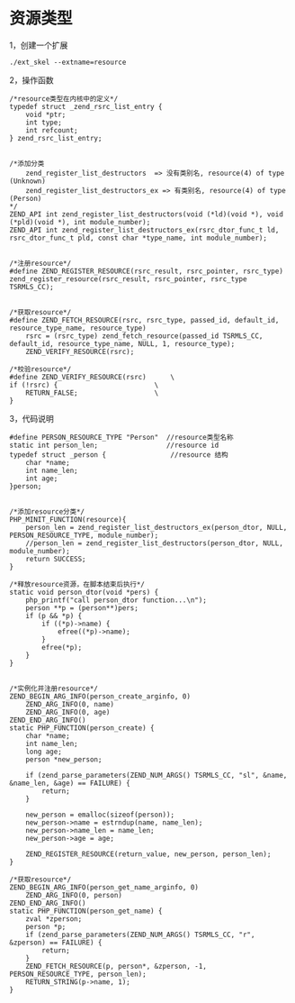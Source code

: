# 资源类型

1，创建一个扩展

	./ext_skel --extname=resource
	
2，操作函数

	/*resource类型在内核中的定义*/	
	typedef struct _zend_rsrc_list_entry {
		void *ptr;
		int type;
		int refcount;
	} zend_rsrc_list_entry;
	
	
	/*添加分类
		zend_register_list_destructors  => 没有类别名, resource(4) of type (Unknown)
		zend_register_list_destructors_ex => 有类别名, resource(4) of type (Person)
	*/
	ZEND_API int zend_register_list_destructors(void (*ld)(void *), void (*pld)(void *), int module_number);
	ZEND_API int zend_register_list_destructors_ex(rsrc_dtor_func_t ld, rsrc_dtor_func_t pld, const char *type_name, int module_number);


	/*注册resource*/
	#define ZEND_REGISTER_RESOURCE(rsrc_result, rsrc_pointer, rsrc_type) zend_register_resource(rsrc_result, rsrc_pointer, rsrc_type TSRMLS_CC);
	
	
	/*获取resource*/
	#define ZEND_FETCH_RESOURCE(rsrc, rsrc_type, passed_id, default_id, resource_type_name, resource_type)
		rsrc = (rsrc_type) zend_fetch_resource(passed_id TSRMLS_CC, default_id, resource_type_name, NULL, 1, resource_type);
		ZEND_VERIFY_RESOURCE(rsrc);
		
	/*校验resource*/		
	#define ZEND_VERIFY_RESOURCE(rsrc)		\
	if (!rsrc) {						\
		RETURN_FALSE;					\
	}
	
3，代码说明
	
	#define PERSON_RESOURCE_TYPE "Person"  //resource类型名称
	static int person_len;                 //resource id
	typedef struct _person {				//resource 结构
    	char *name;
    	int name_len;
    	int age;
	}person;


	/*添加resource分类*/
	PHP_MINIT_FUNCTION(resource){   
    	person_len = zend_register_list_destructors_ex(person_dtor, NULL, PERSON_RESOURCE_TYPE, module_number);
    	//person_len = zend_register_list_destructors(person_dtor, NULL, module_number);
		return SUCCESS;
	}
	
	/*释放resource资源，在脚本结束后执行*/
	static void person_dtor(void *pers) {
    	php_printf("call person_dtor function...\n");
    	person **p = (person**)pers;
    	if (p && *p) {
        	if ((*p)->name) {
            	efree((*p)->name);
        	}
        	efree(*p);
    	}
	}
	
	
	/*实例化并注册resource*/
	ZEND_BEGIN_ARG_INFO(person_create_arginfo, 0)
   		ZEND_ARG_INFO(0, name)
    	ZEND_ARG_INFO(0, age)
	ZEND_END_ARG_INFO()
	static PHP_FUNCTION(person_create) {
   	 	char *name;
    	int name_len;
    	long age;
    	person *new_person;

    	if (zend_parse_parameters(ZEND_NUM_ARGS() TSRMLS_CC, "sl", &name, &name_len, &age) == FAILURE) {
        	return;
    	}

    	new_person = emalloc(sizeof(person));
    	new_person->name = estrndup(name, name_len);
    	new_person->name_len = name_len;
    	new_person->age = age;

    	ZEND_REGISTER_RESOURCE(return_value, new_person, person_len);
	}
	
	/*获取resource*/
	ZEND_BEGIN_ARG_INFO(person_get_name_arginfo, 0)
  		ZEND_ARG_INFO(0, person)
	ZEND_END_ARG_INFO()
	static PHP_FUNCTION(person_get_name) {
    	zval *zperson;
    	person *p;
    	if (zend_parse_parameters(ZEND_NUM_ARGS() TSRMLS_CC, "r", &zperson) == FAILURE) {
        	return;
    	}
    	ZEND_FETCH_RESOURCE(p, person*, &zperson, -1, PERSON_RESOURCE_TYPE, person_len);
    	RETURN_STRING(p->name, 1);
	}
	
	
	
	
	
	
	
	
	
	